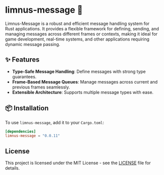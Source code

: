 # limnus-message 🧱

Limnus-Message is a robust and efficient message handling system for Rust applications. It provides a flexible
framework for defining, sending, and managing messages across different frames or contexts, making it ideal for 
game development, real-time systems, and other applications requiring dynamic message passing.

## ✨ Features

- **Type-Safe Message Handling**: Define messages with strong type guarantees.
- **Frame-Based Message Queues**: Manage messages across current and previous frames seamlessly.
- **Extensible Architecture**: Supports multiple message types with ease.

## 📦 Installation

To use `limnus-message`, add it to your `Cargo.toml`:

```toml
[dependencies]
limnus-message = "0.0.11"
```

## License

This project is licensed under the MIT License - see the [LICENSE](LICENSE) file for details.
